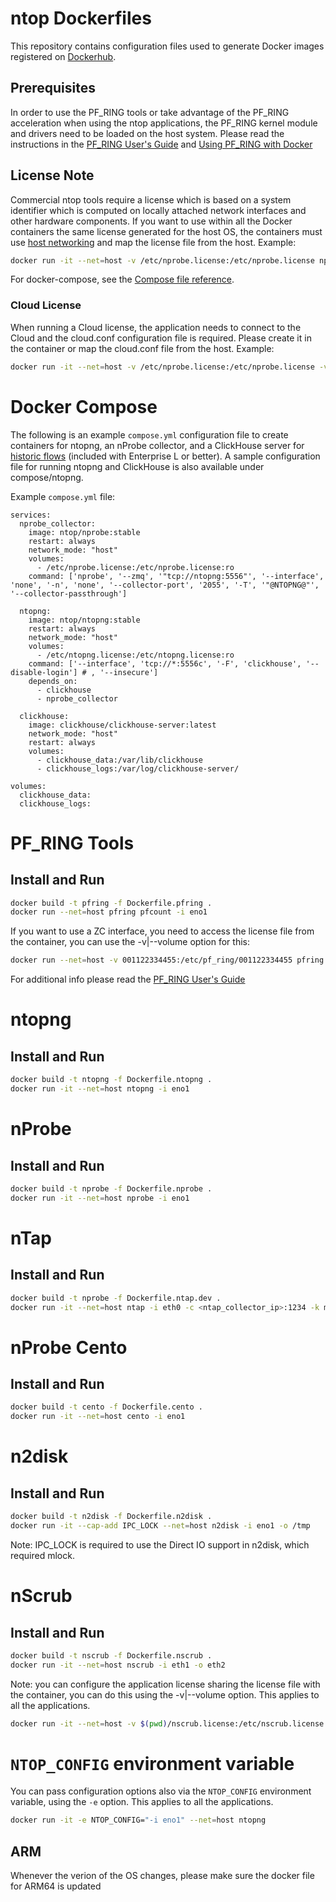 # ntop Dockerfiles

This repository contains configuration files used to generate Docker images registered on [Dockerhub](https://hub.docker.com/u/ntop).

## Prerequisites

In order to use the PF_RING tools or take advantage of the PF_RING acceleration when using the ntop
applications, the PF_RING kernel module and drivers need to be loaded on the host system. Please
read the instructions in the [PF_RING User's Guide](http://www.ntop.org/guides/pf_ring/get_started/index.html)
and [Using PF_RING with Docker](https://www.ntop.org/guides/pf_ring/containers/docker.html)

## License Note

Commercial ntop tools require a license which is based on a system identifier which is computed on locally attached network interfaces and other hardware components. If you want to use within all the Docker containers the same license generated for the host OS, the containers must use [host networking](https://docs.docker.com/network/host/) and map the license file from the host. Example:

```bash
docker run -it --net=host -v /etc/nprobe.license:/etc/nprobe.license nprobe -i eth1
```

For docker-compose, see the [Compose file reference](https://docs.docker.com/compose/compose-file/compose-file-v3/#network_mode).

### Cloud License

When running a Cloud license, the application needs to connect to the Cloud and the cloud.conf configuration file is required. Please create it in the container or map the cloud.conf file from the host. Example:

```bash
docker run -it --net=host -v /etc/nprobe.license:/etc/nprobe.license -v /etc/ntop/cloud.conf:/etc/ntop/cloud.conf:ro nprobe -i eth1
```

# Docker Compose

The following is an example `compose.yml` configuration file to create containers for ntopng, 
an nProbe collector, and a ClickHouse server for [historic flows](https://www.ntop.org/guides/ntopng/clickhouse.html) (included with Enterprise L or better).
A sample configuration file for running ntopng and ClickHouse is also available under compose/ntopng.

Example `compose.yml` file:
```
services:
  nprobe_collector:
    image: ntop/nprobe:stable
    restart: always
    network_mode: "host"
    volumes:
      - /etc/nprobe.license:/etc/nprobe.license:ro
    command: ['nprobe', '--zmq', '"tcp://ntopng:5556"', '--interface', 'none', '-n', 'none', '--collector-port', '2055', '-T', '"@NTOPNG@"', '--collector-passthrough']

  ntopng:
    image: ntop/ntopng:stable
    restart: always
    network_mode: "host"
    volumes:
      - /etc/ntopng.license:/etc/ntopng.license:ro
    command: ['--interface', 'tcp://*:5556c', '-F', 'clickhouse', '--disable-login'] # , '--insecure']
    depends_on:
      - clickhouse
      - nprobe_collector
      
  clickhouse:
    image: clickhouse/clickhouse-server:latest
    network_mode: "host"
    restart: always
    volumes:
      - clickhouse_data:/var/lib/clickhouse
      - clickhouse_logs:/var/log/clickhouse-server/
      
volumes:
  clickhouse_data:
  clickhouse_logs:

```

# PF_RING Tools

## Install and Run

```bash
docker build -t pfring -f Dockerfile.pfring .
docker run --net=host pfring pfcount -i eno1
```

If you want to use a ZC interface, you need to access the license file from the container,
you can use the -v|--volume option for this:

```bash
docker run --net=host -v 001122334455:/etc/pf_ring/001122334455 pfring pfcount -i zc:eth1
```

For additional info please read the [PF_RING User's Guide](http://www.ntop.org/guides/pf_ring/containers/docker.html)

# ntopng

## Install and Run

```bash
docker build -t ntopng -f Dockerfile.ntopng .
docker run -it --net=host ntopng -i eno1
```

# nProbe

## Install and Run

```bash
docker build -t nprobe -f Dockerfile.nprobe .
docker run -it --net=host nprobe -i eno1
```

# nTap

## Install and Run

```bash
docker build -t nprobe -f Dockerfile.ntap.dev .
docker run -it --net=host ntap -i eth0 -c <ntap_collector_ip>:1234 -k my_pwd
```
# nProbe Cento

## Install and Run

```bash
docker build -t cento -f Dockerfile.cento .
docker run -it --net=host cento -i eno1
```

# n2disk

## Install and Run

```bash
docker build -t n2disk -f Dockerfile.n2disk .
docker run -it --cap-add IPC_LOCK --net=host n2disk -i eno1 -o /tmp
```

Note: IPC_LOCK is required to use the Direct IO support in n2disk, which required mlock.

# nScrub

## Install and Run

```bash
docker build -t nscrub -f Dockerfile.nscrub .
docker run -it --net=host nscrub -i eth1 -o eth2
```

Note: you can configure the application license sharing the license file with the container,
you can do this using the -v|--volume option. This applies to all the applications.

```bash
docker run -it --net=host -v $(pwd)/nscrub.license:/etc/nscrub.license nscrub -i eth1 -o eth2
```

# `NTOP_CONFIG` environment variable

You can pass configuration options also via the `NTOP_CONFIG` environment variable, using the `-e` option. This applies to all the applications.

```bash
docker run -it -e NTOP_CONFIG="-i eno1" --net=host ntopng
```

## ARM
Whenever the verion of the OS changes, please make sure the docker file for ARM64 is updated
